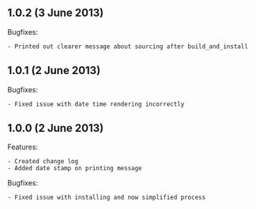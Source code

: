 ## 1.0.2 (3 June 2013)

Bugfixes:

	- Printed out clearer message about sourcing after build_and_install

## 1.0.1 (2 June 2013)

Bugfixes:

	- Fixed issue with date time rendering incorrectly

## 1.0.0 (2 June 2013)

Features:

	- Created change log
	- Added date stamp on printing message

Bugfixes:

	- Fixed issue with installing and now simplified process
